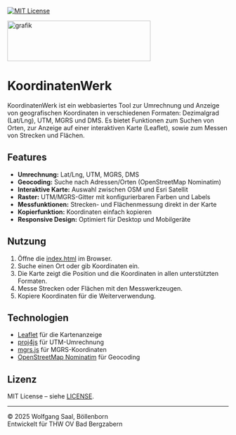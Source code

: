 [![MIT License](https://img.shields.io/badge/License-MIT-green.svg)](https://choosealicense.com/licenses/mit/)

<img width="326" height="92" alt="grafik" src="https://github.com/user-attachments/assets/998caf9f-866d-46e6-840b-5f82a85b84b4" />

# KoordinatenWerk

KoordinatenWerk ist ein webbasiertes Tool zur Umrechnung und Anzeige von geografischen Koordinaten in verschiedenen Formaten: Dezimalgrad (Lat/Lng), UTM, MGRS und DMS. Es bietet Funktionen zum Suchen von Orten, zur Anzeige auf einer interaktiven Karte (Leaflet), sowie zum Messen von Strecken und Flächen.

## Features

- **Umrechnung:** Lat/Lng, UTM, MGRS, DMS
- **Geocoding:** Suche nach Adressen/Orten (OpenStreetMap Nominatim)
- **Interaktive Karte:** Auswahl zwischen OSM und Esri Satellit
- **Raster:** UTM/MGRS-Gitter mit konfigurierbaren Farben und Labels
- **Messfunktionen:** Strecken- und Flächenmessung direkt in der Karte
- **Kopierfunktion:** Koordinaten einfach kopieren
- **Responsive Design:** Optimiert für Desktop und Mobilgeräte

## Nutzung

1. Öffne die [index.html](index.html) im Browser.
2. Suche einen Ort oder gib Koordinaten ein.
3. Die Karte zeigt die Position und die Koordinaten in allen unterstützten Formaten.
4. Messe Strecken oder Flächen mit den Messwerkzeugen.
5. Kopiere Koordinaten für die Weiterverwendung.

## Technologien

- [Leaflet](https://leafletjs.com/) für die Kartenanzeige
- [proj4js](https://proj4js.org/) für UTM-Umrechnung
- [mgrs.js](https://github.com/proj4js/mgrs) für MGRS-Koordinaten
- [OpenStreetMap Nominatim](https://nominatim.openstreetmap.org/) für Geocoding

## Lizenz

MIT License – siehe [LICENSE](LICENSE).

---

© 2025 Wolfgang Saal, Böllenborn  
Entwickelt für THW OV Bad Bergzabern

